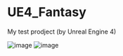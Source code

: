 # UE4_Fantasy
My test prodject (by Unreal Engine 4)

![image](https://user-images.githubusercontent.com/51677163/125962319-cb1f4b54-2c7b-48db-b677-5e2011ac247b.png)
![image](https://user-images.githubusercontent.com/51677163/125963173-5783bf62-872b-4047-810c-abda2fb85060.png)
